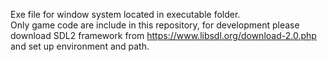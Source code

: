 Exe file for window system located in executable folder.<br>
Only game code are include in this repository, for development please download SDL2 framework from https://www.libsdl.org/download-2.0.php and set up environment and path.